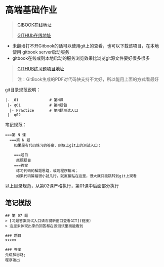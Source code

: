 # 高端基础作业[](https://github.com/zq99299/hp-note/blob/master/SUMMARY.md)

> [GIBOOK在线地址](https://zq99299.gitbooks.io/hp-note/content/chapter/java_height_base/practice/)
>
> [GITHUb在线地址](https://github.com/zq99299/hp-note/blob/master/SUMMARY.md)
>
   - 未翻墙打不开Gitbook的话可以使用git上的查看，也可以下载该项目，在本地使用 gitbook server启动服务
   -  gitbook在线或则本地启动的服务浏览效果比浏览git源文件要好很多很多
>
> [GITHUB练习题项目地址](https://github.com/zq99299/newstudy)
>
> 注：GitBook生成的PDF对代码快支持不太好，所以能用上面的方式看最好

git目录规范说明：
```
|- _01              # 第N课
 |- q01             # 第N题包
  |- Practice       # 第N题测试入口 
 |- q02

```

笔记规范：
```
===第 N 课
  ===第 N 题
    如果是有代码练习的答案，则放上git上的测试入口；
    
    ===题目
     原题题目
    ===答案
     练习代码的解题思路，或则程序输出；
     如果代码篇幅很小就几行，就直接贴在这里，很大就只能跳转到git上观看

```

以上目录规范，从第02课严格执行，第01课中后面部分执行


## 笔记模版
```
## 第 07 题
> [习题答案测试入口请右键新窗口查看GIT](链接)
> 这里未体现出来的回答都在该测试里面能看到

### 题目
xxxxx

### 答案
先讲解思路;
程序输出

```